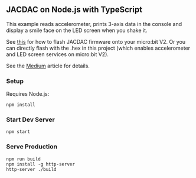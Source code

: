 ## JACDAC on Node.js with TypeScript

This example reads accelerometer, prints 3-axis data in the console and display a smile face on the LED screen when you shake it.

See [this](https://microsoft.github.io/jacdac-docs/clients/makecode/servers/) for how to flash JACDAC firmware onto your micro:bit V2. Or you can directly flash with the .hex in this project (which enables accelerometer and LED screen services on micro:bit V2).

See the [Medium](https://alankrantas.medium.com/interfacing-jacdac-services-on-bbc-micro-bit-w-node-js-typescript-e39fc17a768) article for details.

### Setup

Requires Node.js:

```
npm install
```

### Start Dev Server

```
npm start
```

### Serve Production

```
npm run build
npm install -g http-server
http-server ./build
```
